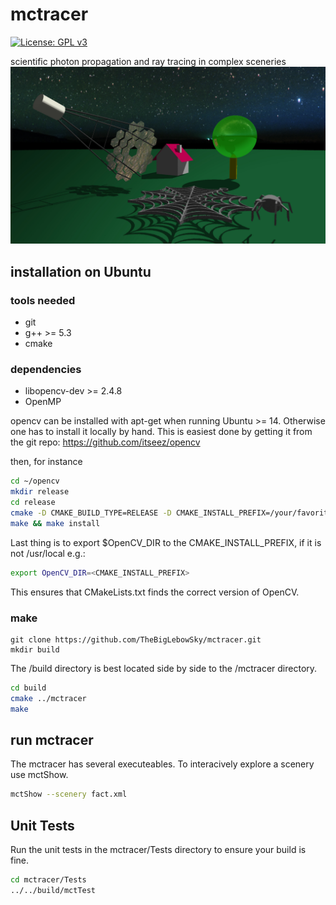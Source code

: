 # mctracer

[![License: GPL v3](https://img.shields.io/badge/License-GPL%20v3-blue.svg)](https://www.gnu.org/licenses/gpl-3.0)

scientific photon propagation and ray tracing in complex sceneries
![img](Readme/fact_and_spider_web.jpg)

## installation on Ubuntu

### tools needed
* git
* g++ >= 5.3
* cmake

### dependencies
* libopencv-dev >= 2.4.8
* OpenMP

opencv can be installed with apt-get when running Ubuntu >= 14. Otherwise one has to install it locally by hand. This is easiest done by getting it from the git repo: https://github.com/itseez/opencv

then, for instance
```bash
cd ~/opencv
mkdir release
cd release
cmake -D CMAKE_BUILD_TYPE=RELEASE -D CMAKE_INSTALL_PREFIX=/your/favorite/path ..
make && make install

```
Last thing is to export $OpenCV_DIR to the CMAKE_INSTALL_PREFIX, if it is not /usr/local e.g.:
```bash
export OpenCV_DIR=<CMAKE_INSTALL_PREFIX>
```
This ensures that CMakeLists.txt finds the correct version of OpenCV.

### make
```
git clone https://github.com/TheBigLebowSky/mctracer.git
mkdir build
```
The /build directory is best located side by side to the /mctracer directory.

```bash
cd build
cmake ../mctracer
make
```

## run mctracer
The mctracer has several executeables. To interacively explore a scenery use mctShow.
```bash
mctShow --scenery fact.xml
```

## Unit Tests
Run the unit tests in the mctracer/Tests directory to ensure your build is fine.

```bash
cd mctracer/Tests
../../build/mctTest
```
